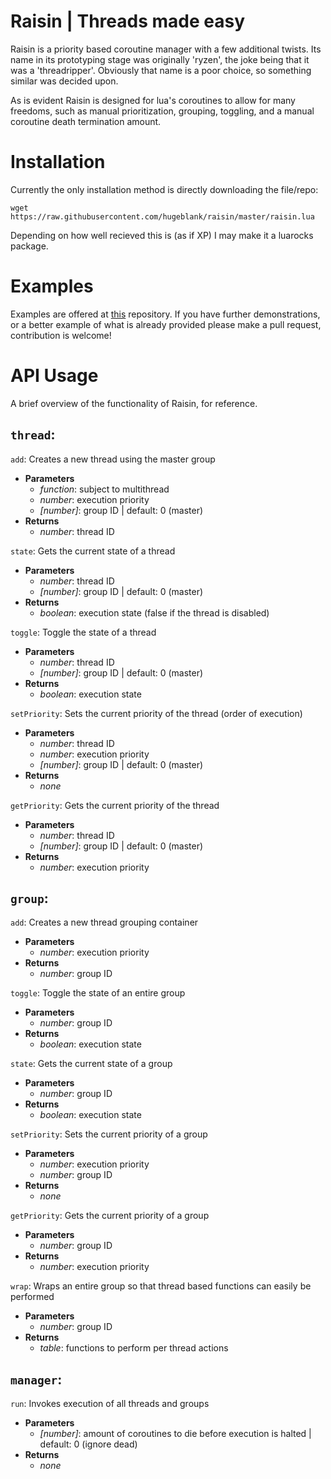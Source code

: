 # Raisin | Threads made easy
Raisin is a priority based coroutine manager with a few additional twists. Its name in its prototyping stage was originally 'ryzen', the joke being that it was a 'threadripper'. Obviously that name is a poor choice, so something similar was decided upon.

As is evident Raisin is designed for lua's coroutines to allow for many freedoms, such as manual prioritization, grouping, toggling, and a manual coroutine death termination amount. 

# Installation

Currently the only installation method is directly downloading the file/repo:

```wget https://raw.githubusercontent.com/hugeblank/raisin/master/raisin.lua```

Depending on how well recieved this is (as if XP) I may make it a luarocks package.

# Examples
Examples are offered at [this](https://github.com/hugeblank/raisin-demos) repository. If you have further demonstrations, or a better example of what is already provided please make a pull request, contribution is welcome!

# API Usage
A brief overview of the functionality of Raisin, for reference.

## `thread`: 

`add`: Creates a new thread using the master group
- **Parameters**
  - _function_: subject to multithread
  - _number_: execution priority
  - _[number]_: group ID | default: 0 (master)
- **Returns**
  - _number_: thread ID
  
`state`: Gets the current state of a thread
- **Parameters**
  - _number_: thread ID
  - _[number]_: group ID | default: 0 (master)
- **Returns**
  - _boolean_: execution state (false if the thread is disabled)
  
`toggle`: Toggle the state of a thread
- **Parameters**
  - _number_: thread ID
  - _[number]_: group ID | default: 0 (master)
- **Returns**
  - _boolean_: execution state
  
`setPriority`: Sets the current priority of the thread (order of execution)
- **Parameters**
  - _number_: thread ID
  - _number_: execution priority
  - _[number]_: group ID | default: 0 (master)
- **Returns**
  - _none_

`getPriority`: Gets the current priority of the thread 
- **Parameters**
  - _number_: thread ID
  - _[number]_: group ID | default: 0 (master)
- **Returns**
  - _number_: execution priority

## `group`:

`add`: Creates a new thread grouping container
- **Parameters**
  - _number_: execution priority
- **Returns**
  - _number_: group ID
  
`toggle`: Toggle the state of an entire group
- **Parameters**
  - _number_: group ID
- **Returns**
  - _boolean_: execution state

`state`: Gets the current state of a group
- **Parameters**
  - _number_: group ID
- **Returns**
  - _boolean_: execution state
  
`setPriority`: Sets the current priority of a group
- **Parameters**
  - _number_: execution priority
  - _number_: group ID
- **Returns**
  - _none_
  
`getPriority`: Gets the current priority of a group
- **Parameters**
  - _number_: group ID
- **Returns**
  - _number_: execution priority

`wrap`: Wraps an entire group so that thread based functions can easily be performed
- **Parameters**
  - _number_: group ID
- **Returns**
  - _table_: functions to perform per thread actions

## `manager`: 

`run`: Invokes execution of all threads and groups
- **Parameters**
  - _[number]_: amount of coroutines to die before execution is halted | default: 0 (ignore dead)
- **Returns**
  - _none_
